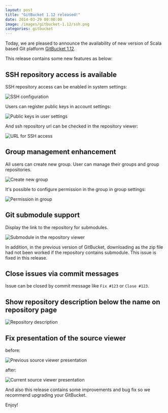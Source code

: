 ```yaml
---
layout: post
title: "GitBucket 1.12 released!"
date: 2014-03-29 00:00:00
image: /images/gitbucket-1.12/ssh.png
categories: gitbucket
---
```

Today, we are pleased to announce the availability of new version of Scala based Git platform [GitBucket 1.12](https://github.com/gitbucket/gitbucket/releases/tag/1.12).

This release contains some new features as below:

## SSH repository access is available

SSH repository access can be enabled in system settings:

![SSH configuration]({{site.baseurl}}/images/gitbucket-1.12/ssh.png)

Users can register public keys in account settings:

![Public keys in user settings]({{site.baseurl}}/images/gitbucket-1.12/pubkey.png)

And ssh repository url can be checked in the repository viewer:

![URL for SSH access]({{site.baseurl}}/images/gitbucket-1.12/ssh-url.png)

## Group management enhancement

All users can create new group. User can manage their groups and group repositories.

![Create new group]({{site.baseurl}}/images/gitbucket-1.12/group1.png)

It's possible to configure permission in the group in group settings:

![Permission in group]({{site.baseurl}}/images/gitbucket-1.12/group2.png)

## Git submodule support

Display the link to the repository for submodules.

![Submodule in the repository viewer]({{site.baseurl}}/images/gitbucket-1.12/submodule.png)

In addition, in the previous version of GitBucket, downloading as the zip file had not been worked if the repository contains submodule. This issue is fixed in this release.

## Close issues via commit messages

Issue can be closed by commit message like `Fix #123` or `Close #123`.

## Show repository description below the name on repository page

![Repository description]({{site.baseurl}}/images/gitbucket-1.12/repository_desc.png)

## Fix presentation of the source viewer

before:

![Previous source viewer presentation]({{site.baseurl}}/images/gitbucket-1.12/blob_before.png)

after:

![Current source viewer presentation]({{site.baseurl}}/images/gitbucket-1.12/blob_after.png)

And also this release contains some improvements and bug fix so we recommend upgrading your GitBucket.

Enjoy!
